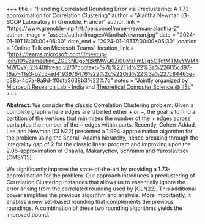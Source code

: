 +++
title = "Handling Correlated Rounding Error via Preclustering: A 1.73-approximation for Correlation Clustering"
author = "Alantha Newman (G-SCOP Laboratory in Grenoble, France)"
author_link = "https://www.grenoble-inp.fr/fr/personnel/mme-newman-alantha-2"
author_image = "assets/authorImages/AlanthaNewman.jpg"
date = "2024-01-19T16:00:00+05:30"
date_end = "2024-01-19T17:00:00+05:30"
location = "Online Talk on Microsoft Teams"
location_link = "https://teams.microsoft.com/l/meetup-join/19%3ameeting_ZGE3NDg5NzktMWQ0Zi00MzFmLTg5OTgtMTMyYWM4MWQyYjI2%40thread.v2/0?context=%7b%22Tid%22%3a%226f15cd97-f6a7-41e3-b2c5-ad4193976476%22%2c%22Oid%22%3a%227c84465e-c38b-4d7a-9a9d-ff0dfa3638b3%22%7d"
notes = "Jointly organized by <a href = "https://www.microsoft.com/en-us/research/lab/microsoft-research-india/" target= "_blank">Microsoft Research Lab - India</a> and <a href='https://www.csa.iisc.ac.in/theoretical-computer-science/' target= "_blank">Theoretical Computer Science @ IISc</a>"
+++

<b>Abstract:</b>
We consider the classic Correlation Clustering problem: Given a complete graph where edges are labelled either + or −, 
the goal is to find a partition of the vertices that minimizes the number of the + edges across parts plus the number 
of the − edges within parts. Recently, Cohen-Addad, Lee and Newman [CLN22] presented a 1.994-approximation algorithm 
for the problem using the Sherali-Adams hierarchy, hence breaking through the integrality gap of 2 for the classic 
linear program and improving upon the 2.06-approximation of Chawla, Makarychev, Schramm and Yaroslavtsev [CMSY15]. 

We significantly improve the state-of-the-art by providing a 1.73-approximation for the problem. Our approach 
introduces a preclustering of Correlation Clustering instances that allows us to essentially ignore the error 
arising from the correlated rounding used by [CLN22]. This additional power simplifies the previous algorithm and 
analysis. More importantly, it enables a new set-based rounding that complements the previous roundings. A combination 
of these two rounding algorithms yields the improved bound.
